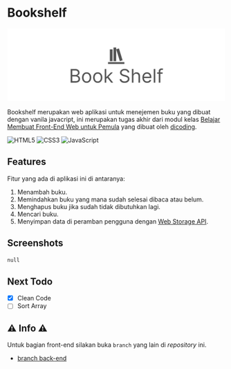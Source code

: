 # Bookshelf

![Bookshelf image](bookshelf.jpg)

Bookshelf merupakan web aplikasi untuk menejemen buku yang dibuat dengan vanila javacript, ini merupakan tugas akhir dari modul kelas [Belajar Membuat Front-End Web untuk Pemula](https://www.dicoding.com/academies/315) yang dibuat oleh [dicoding](https://www.dicoding.com/).

![HTML5](https://img.shields.io/badge/html5-%23E34F26.svg?style=for-the-badge&logo=html5&logoColor=white) ![CSS3](https://img.shields.io/badge/css3-%231572B6.svg?style=for-the-badge&logo=css3&logoColor=white) ![JavaScript](https://img.shields.io/badge/javascript-%23323330.svg?style=for-the-badge&logo=javascript&logoColor=%23F7DF1E)

## Features

Fitur yang ada di aplikasi ini di antaranya:

1. Menambah buku.
2. Memindahkan buku yang mana sudah selesai dibaca atau belum.
3. Menghapus buku jika sudah tidak dibutuhkan lagi.
4. Mencari buku.
5. Menyimpan data di peramban pengguna dengan [Web Storage API](https://developer.mozilla.org/en-US/docs/Web/API/Web_Storage_API).

## Screenshots

`null`

## Next Todo

- [x] Clean Code
- [ ] Sort Array

## ⚠ Info ⚠

Untuk bagian front-end silakan buka `branch` yang lain di *repository* ini.

- [branch back-end](https://github.com/nnivxix/bookshelf/tree/main)
